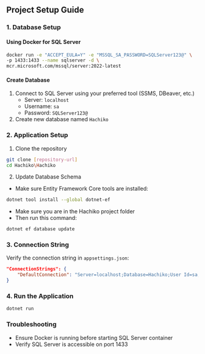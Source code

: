 ## Project Setup Guide

### 1. Database Setup

#### Using Docker for SQL Server
```bash
docker run -e "ACCEPT_EULA=Y" -e "MSSQL_SA_PASSWORD=SQLServer123@" \
-p 1433:1433 --name sqlserver -d \
mcr.microsoft.com/mssql/server:2022-latest
```

#### Create Database
1. Connect to SQL Server using your preferred tool (SSMS, DBeaver, etc.)
   - Server: `localhost`
   - Username: `sa`
   - Password: `SQLServer123@`
2. Create new database named `Hachiko`

### 2. Application Setup

1. Clone the repository
```bash
git clone [repository-url]
cd Hachiko\Hachiko
```
2. Update Database Schema
- Make sure Entity Framework Core tools are installed:
```bash
dotnet tool install --global dotnet-ef
```
- Make sure you are in the Hachiko project folder
- Then run this command:
```bash
dotnet ef database update
```


### 3. Connection String
Verify the connection string in `appsettings.json`:
```json
"ConnectionStrings": {
    "DefaultConnection": "Server=localhost;Database=Hachiko;User Id=sa;Password=SQLServer123@; TrustServerCertificate=True;"
}
```

### 4. Run the Application
```bash
dotnet run
```

### Troubleshooting
- Ensure Docker is running before starting SQL Server container
- Verify SQL Server is accessible on port 1433

